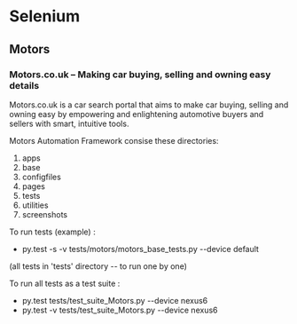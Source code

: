 # Selenium

## Motors

### Motors.co.uk – Making car buying, selling and owning easy details

Motors.co.uk is a car search portal that aims to make car buying, selling and owning easy by empowering and enlightening automotive buyers and sellers with smart, intuitive tools.


Motors Automation Framework consise these directories:

1) apps
2) base
3) configfiles
4) pages
5) tests
6) utilities
7) screenshots

To run tests (example) :

* py.test -s -v tests/motors/motors_base_tests.py --device default

(all tests in 'tests' directory -- to run one by one)

To run all tests as a test suite :

* py.test tests/test_suite_Motors.py --device nexus6
* py.test -v tests/test_suite_Motors.py --device nexus6
